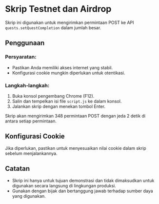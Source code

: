 # Skrip Testnet dan Airdrop

Skrip ini digunakan untuk mengirimkan permintaan POST ke API `quests.setQuestCompletion` dalam jumlah besar.

## Penggunaan

### Persyaratan:
- Pastikan Anda memiliki akses internet yang stabil.
- Konfigurasi cookie mungkin diperlukan untuk otentikasi.

### Langkah-langkah:
1. Buka konsol pengembang Chrome (F12).
2. Salin dan tempelkan isi file `script.js` ke dalam konsol.
3. Jalankan skrip dengan menekan tombol Enter.
   
Skrip akan mengirimkan 348 permintaan POST dengan jeda 2 detik di antara setiap permintaan.

## Konfigurasi Cookie

Jika diperlukan, pastikan untuk menyesuaikan nilai cookie dalam skrip sebelum menjalankannya.

## Catatan

- Skrip ini hanya untuk tujuan demonstrasi dan tidak dimaksudkan untuk digunakan secara langsung di lingkungan produksi.
- Gunakan dengan bijak dan bertanggung jawab terhadap sumber daya yang digunakan.
